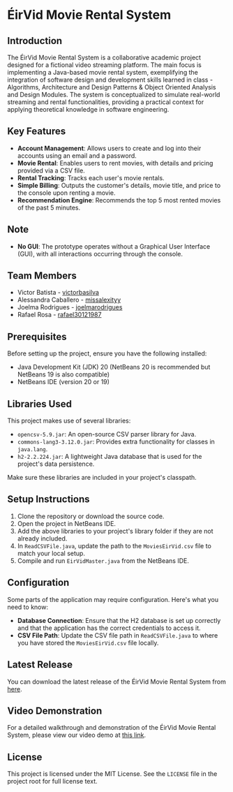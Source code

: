 # ÉirVid Movie Rental System

## Introduction
The ÉirVid Movie Rental System is a collaborative academic project designed for a fictional video streaming platform. The main focus is implementing a Java-based movie rental system, exemplifying the integration of software design and development skills learned in class - Algorithms, Architecture and Design Patterns & Object Oriented Analysis and Design Modules. The system is conceptualized to simulate real-world streaming and rental functionalities, providing a practical context for applying theoretical knowledge in software engineering.

## Key Features
- **Account Management**: Allows users to create and log into their accounts using an email and a password.
- **Movie Rental**: Enables users to rent movies, with details and pricing provided via a CSV file.
- **Rental Tracking**: Tracks each user's movie rentals.
- **Simple Billing**: Outputs the customer's details, movie title, and price to the console upon renting a movie.
- **Recommendation Engine**: Recommends the top 5 most rented movies of the past 5 minutes.

## Note
- **No GUI**: The prototype operates without a Graphical User Interface (GUI), with all interactions occurring through the console.

## Team Members
- Victor Batista - [victorbasilva](https://github.com/victorbasilva)
- Alessandra Caballero - [missalexityy](https://github.com/missalexityy)
- Joelma Rodrigues - [joelmarodrigues](https://github.com/joelmarodrigues)
- Rafael Rosa - [rafael30121987](https://github.com/rafael30121987)

## Prerequisites
Before setting up the project, ensure you have the following installed:
- Java Development Kit (JDK) 20 (NetBeans 20 is recommended but NetBeans 19 is also compatible)
- NetBeans IDE (version 20 or 19)

## Libraries Used
This project makes use of several libraries:
- `opencsv-5.9.jar`: An open-source CSV parser library for Java.
- `commons-lang3-3.12.0.jar`: Provides extra functionality for classes in `java.lang`.
- `h2-2.2.224.jar`: A lightweight Java database that is used for the project's data persistence.

Make sure these libraries are included in your project's classpath.

## Setup Instructions
1. Clone the repository or download the source code.
2. Open the project in NetBeans IDE.
3. Add the above libraries to your project's library folder if they are not already included.
4. In `ReadCSVFile.java`, update the path to the `MoviesEirVid.csv` file to match your local setup.
5. Compile and run `EirVidMaster.java` from the NetBeans IDE.

## Configuration
Some parts of the application may require configuration. Here's what you need to know:
- **Database Connection**: Ensure that the H2 database is set up correctly and that the application has the correct credentials to access it.
- **CSV File Path**: Update the CSV file path in `ReadCSVFile.java` to where you have stored the `MoviesEirVid.csv` file locally.

## Latest Release
You can download the latest release of the ÉirVid Movie Rental System from [here]([URL_of_your_release](https://github.com/victorbasilva/EirVid/releases)).

## Video Demonstration
For a detailed walkthrough and demonstration of the ÉirVid Movie Rental System, please view our video demo at [this link](https://www.yourvideodemonstrationlink.com).

## License
This project is licensed under the MIT License. See the `LICENSE` file in the project root for full license text.
